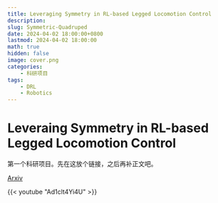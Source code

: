 ```yaml
---
title: Leveraging Symmetry in RL-based Legged Locomotion Control
description: 
slug: Symmetric-Quadruped
date: 2024-04-02 18:00:00+0800
lastmod: 2024-04-02 18:00:00
math: true
hidden: false
image: cover.png
categories:
    - 科研项目
tags:
    - DRL
    - Robotics
---
```


# Leveraing Symmetry in RL-based Legged Locomotion Control

第一个科研项目。先在这放个链接，之后再补正文吧。

[Arxiv](https://arxiv.org/abs/2403.17320v2)

{{< youtube "Ad1clt4Yi4U" >}}